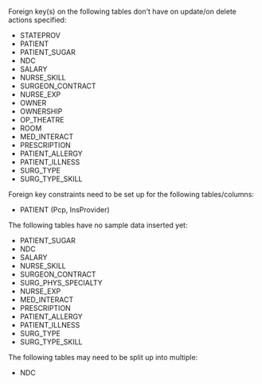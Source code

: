 Foreign key(s) on the following tables don't have on update/on delete actions specified:
* STATEPROV
* PATIENT
* PATIENT_SUGAR
* NDC
* SALARY
* NURSE_SKILL
* SURGEON_CONTRACT
* NURSE_EXP
* OWNER
* OWNERSHIP
* OP_THEATRE
* ROOM
* MED_INTERACT
* PRESCRIPTION
* PATIENT_ALLERGY
* PATIENT_ILLNESS
* SURG_TYPE
* SURG_TYPE_SKILL

Foreign key constraints need to be set up for the following tables/columns:
* PATIENT (Pcp, InsProvider)

The following tables have no sample data inserted yet:
* PATIENT_SUGAR
* NDC
* SALARY
* NURSE_SKILL
* SURGEON_CONTRACT
* SURG_PHYS_SPECIALTY
* NURSE_EXP
* MED_INTERACT
* PRESCRIPTION
* PATIENT_ALLERGY
* PATIENT_ILLNESS
* SURG_TYPE
* SURG_TYPE_SKILL

The following tables may need to be split up into multiple:
* NDC